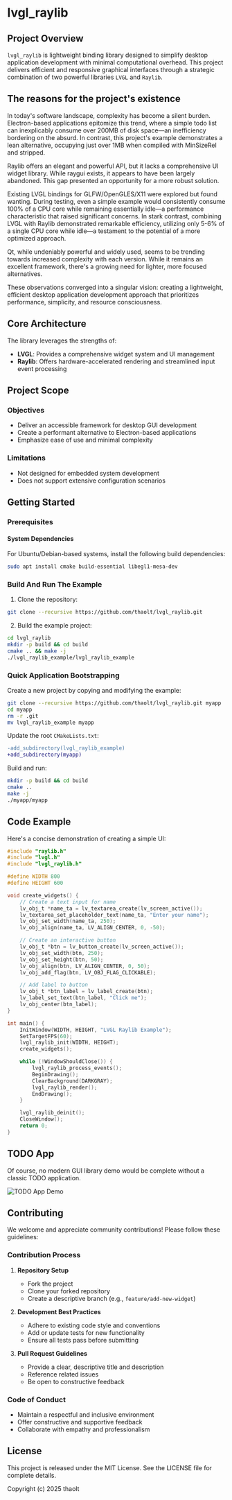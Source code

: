 # lvgl_raylib

## Project Overview

`lvgl_raylib` is lightweight binding library designed to simplify desktop application development with minimal computational overhead. This project delivers efficient and responsive graphical interfaces through a strategic combination of two powerful libraries `LVGL` and `Raylib`.

## The reasons for the project's existence

In today's software landscape, complexity has become a silent burden. Electron-based applications epitomize this trend, where a simple todo list can inexplicably consume over 200MB of disk space—an inefficiency bordering on the absurd. In contrast, this project's example demonstrates a lean alternative, occupying just over 1MB when compiled with MinSizeRel and stripped.

Raylib offers an elegant and powerful API, but it lacks a comprehensive UI widget library. While raygui exists, it appears to have been largely abandoned. This gap presented an opportunity for a more robust solution.

Existing LVGL bindings for GLFW/OpenGLES/X11 were explored but found wanting. During testing, even a simple example would consistently consume 100% of a CPU core while remaining essentially idle—a performance characteristic that raised significant concerns. In stark contrast, combining LVGL with Raylib demonstrated remarkable efficiency, utilizing only 5-6% of a single CPU core while idle—a testament to the potential of a more optimized approach.

Qt, while undeniably powerful and widely used, seems to be trending towards increased complexity with each version. While it remains an excellent framework, there's a growing need for lighter, more focused alternatives.

These observations converged into a singular vision: creating a lightweight, efficient desktop application development approach that prioritizes performance, simplicity, and resource consciousness.

## Core Architecture

The library leverages the strengths of:
- **LVGL**: Provides a comprehensive widget system and UI management
- **Raylib**: Offers hardware-accelerated rendering and streamlined input event processing

## Project Scope

### Objectives
- Deliver an accessible framework for desktop GUI development
- Create a performant alternative to Electron-based applications
- Emphasize ease of use and minimal complexity

### Limitations
- Not designed for embedded system development
- Does not support extensive configuration scenarios

## Getting Started

### Prerequisites

#### System Dependencies
For Ubuntu/Debian-based systems, install the following build dependencies:

```sh
sudo apt install cmake build-essential libegl1-mesa-dev
```

### Build And Run The Example

1. Clone the repository:
```sh
git clone --recursive https://github.com/thaolt/lvgl_raylib.git
```

2. Build the example project:
```sh
cd lvgl_raylib
mkdir -p build && cd build
cmake .. && make -j
./lvgl_raylib_example/lvgl_raylib_example
```

### Quick Application Bootstrapping

Create a new project by copying and modifying the example:

```sh
git clone --recursive https://github.com/thaolt/lvgl_raylib.git myapp
cd myapp
rm -r .git
mv lvgl_raylib_example myapp
```

Update the root `CMakeLists.txt`:
```diff
-add_subdirectory(lvgl_raylib_example)
+add_subdirectory(myapp)
```

Build and run:
```sh
mkdir -p build && cd build
cmake ..
make -j
./myapp/myapp
```

## Code Example

Here's a concise demonstration of creating a simple UI:

```c
#include "raylib.h"
#include "lvgl.h"
#include "lvgl_raylib.h"

#define WIDTH 800
#define HEIGHT 600

void create_widgets() {
    // Create a text input for name
    lv_obj_t *name_ta = lv_textarea_create(lv_screen_active());
    lv_textarea_set_placeholder_text(name_ta, "Enter your name");
    lv_obj_set_width(name_ta, 250);
    lv_obj_align(name_ta, LV_ALIGN_CENTER, 0, -50);

    // Create an interactive button
    lv_obj_t *btn = lv_button_create(lv_screen_active());
    lv_obj_set_width(btn, 250);
    lv_obj_set_height(btn, 50);
    lv_obj_align(btn, LV_ALIGN_CENTER, 0, 50);
    lv_obj_add_flag(btn, LV_OBJ_FLAG_CLICKABLE);

    // Add label to button
    lv_obj_t *btn_label = lv_label_create(btn);
    lv_label_set_text(btn_label, "Click me");
    lv_obj_center(btn_label);
}

int main() {
    InitWindow(WIDTH, HEIGHT, "LVGL Raylib Example");
    SetTargetFPS(60);
    lvgl_raylib_init(WIDTH, HEIGHT);
    create_widgets();

    while (!WindowShouldClose()) {
        lvgl_raylib_process_events();
        BeginDrawing();
        ClearBackground(DARKGRAY);
        lvgl_raylib_render();
        EndDrawing();
    }

    lvgl_raylib_deinit();
    CloseWindow();
    return 0;
}
```

## TODO App

Of course, no modern GUI library demo would be complete without a classic TODO application.

![TODO App Demo](todo_app.gif)


## Contributing

We welcome and appreciate community contributions! Please follow these guidelines:

### Contribution Process
1. **Repository Setup**
   - Fork the project
   - Clone your forked repository
   - Create a descriptive branch (e.g., `feature/add-new-widget`)

2. **Development Best Practices**
   - Adhere to existing code style and conventions
   - Add or update tests for new functionality
   - Ensure all tests pass before submitting

3. **Pull Request Guidelines**
   - Provide a clear, descriptive title and description
   - Reference related issues
   - Be open to constructive feedback

### Code of Conduct
- Maintain a respectful and inclusive environment
- Offer constructive and supportive feedback
- Collaborate with empathy and professionalism

## License

This project is released under the MIT License. See the LICENSE file for complete details.

Copyright (c) 2025 thaolt
